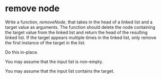 # remove node

Write a function, _removeNode_, that takes in the head of a linked list and a target value as arguments. The function should delete the node containing the target value from the linked list and return the head of the resulting linked list. If the target appears multiple times in the linked list, only remove the first instance of the target in the list.

Do this in-place.

You may assume that the input list is non-empty.

You may assume that the input list contains the target.